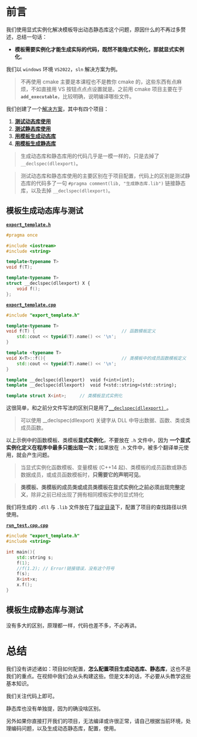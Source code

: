 # 前言

我们使用显式实例化解决模板导出动态静态库这个问题，原因什么的不再过多赘述，总结一句话：

- **模板需要实例化才能生成实际的代码，既然不能隐式实例化，那就显式实例化**。

我们以 `windows` 环境 `VS2022`，`sln` 解决方案为例。

> 不再使用 cmake 主要是本课程也不是教你 cmake 的，这些东西有点麻烦，不如直接用 VS 按钮点点点设置就是。之前用 cmake 项目主要在于 **`add_executable`**，比较明确，说明编译哪些文件。

我们创建了一个[解决方案](/code/05显式实例化解决模板导出动态静态库问题/05显式实例化解决模板导出动态静态库问题.sln)，其中有四个项目：

1. [**测试动态库使用**](/code/05显式实例化解决模板导出动态静态库问题/)
2. [**测试静态库使用**](/code/测试使用静态库/)
3. [**用模板生成动态库**](/code/生成动态库/)
4. [**用模板生成静态库**](/code/生成静态库/)

> 生成动态库和静态库用的代码几乎是一模一样的，只是去掉了 `__declspec(dllexport)`。

> 测试动态库和静态库使用的主要区别在于项目配置，代码上的区别是测试静态库的代码多了一句 `#pragma comment(lib, "生成静态库.lib")` 链接静态库，以及去掉 `__declspec(dllexport)`。

## 模板生成动态库与测试

[**`export_template.h`**](/code/生成动态库/export_template.h)

```cpp
#pragma once

#include <iostream>
#include <string>

template<typename T>
void f(T);

template<typename T>
struct __declspec(dllexport) X {
    void f();
};
```

[**`export_template.cpp`**](/code/生成动态库/export_template.cpp)

```cpp
#include "export_template.h"

template<typename T>
void f(T) {                                 // 函数模板定义
    std::cout << typeid(T).name() << '\n';
}

template <typename T>
void X<T>::f(){                             // 类模板中的成员函数模板定义
    std::cout << typeid(T).name() << '\n';
}

template __declspec(dllexport)  void f<int>(int);
template __declspec(dllexport)  void f<std::string>(std::string);

template struct X<int>;     // 类模板显式实例化
```

这很简单，和之前分文件写法的区别只是用了[`__declspec(dllexport) `](https://learn.microsoft.com/zh-cn/cpp/build/exporting-from-a-dll-using-declspec-dllexport?view=msvc-170)。

> 可以使用 __declspec(dllexport) 关键字从 DLL 中导出数据、函数、类或类成员函数。

以上示例中的函数模板、类模板**显式实例化**，不要放在 `.h` 文件中，因为
**一个显式实例化定义在程序中最多只能出现一次**；如果放在 `.h` 文件中，被多个翻译单元使用，就会产生问题。

> 当显式实例化函数模板、变量模板 (C++14 起)、类模板的成员函数或静态数据成员，或成员函数模板时，**只需要它的声明可见**。

> **类模板、类模板的成员类或成员类模板在显式实例化之前必须出现完整定义**，除非之前已经出现了拥有相同模板实参的显式特化

我们将生成的 `.dll` 与 `.lib` 文件放在了[指定目录](/code/05显式实例化解决模板导出动态静态库问题/lib/dll/)下，配置了项目的查找路径以供使用。

[**`run_test.cpp.cpp`**](/code/05显式实例化解决模板导出动态静态库问题/run_test.cpp.cpp)

```cpp
#include "export_template.h"
#include <string>

int main(){
    std::string s;
    f(1);
    //f(1.2); // Error!链接错误，没有这个符号
    f(s);
    X<int>x;
    x.f();
}
```

## 模板生成静态库与测试

没有多大的区别，原理都一样，代码也差不多，不必再讲。

# 总结

我们没有讲述诸如：项目如何配置，**怎么配置项目生成动态库、静态库**，这也不是我们的重点。在视频中我们会从头构建这些。但是文本的话，不必要从头教学这些基本知识。

我们关注代码上即可。

静态库也没有单独提，因为的确没啥区别。

另外如果你直接打开我们的项目，无法编译或许很正常，请自己根据当前环境，处理编码问题，以及生成动态静态库，配置，使用。
